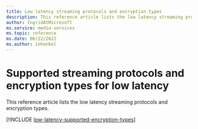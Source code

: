 ```yaml
---
title: Low latency streaming protocols and encryption types
description: This reference article lists the low latency streaming protocols and encryption types.
author: IngridAtMicrosoft
ms.service: media-services
ms.topic: reference
ms.date: 06/22/2022
ms.author: inhenkel
---
```


# Supported streaming protocols and encryption types for low latency

This reference article lists the low latency streaming protocols and encryption types.

[!INCLUDE [low-latency-supported-encryption-types](includes/low-latency-supported-encryption-types.md)]